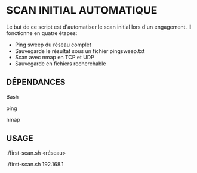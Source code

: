 # SCAN INITIAL AUTOMATIQUE

Le but de ce script est d'automatiser le scan initial lors d'un engagement. Il fonctionne en quatre étapes:
  - Ping sweep du réseau complet
  - Sauvegarde le résultat sous un fichier pingsweep.txt
  - Scan avec nmap en TCP et UDP
  - Sauvegarde en fichiers recherchable

## DÉPENDANCES

Bash

ping

nmap

## USAGE

./first-scan.sh <réseau>

./first-scan.sh 192.168.1
